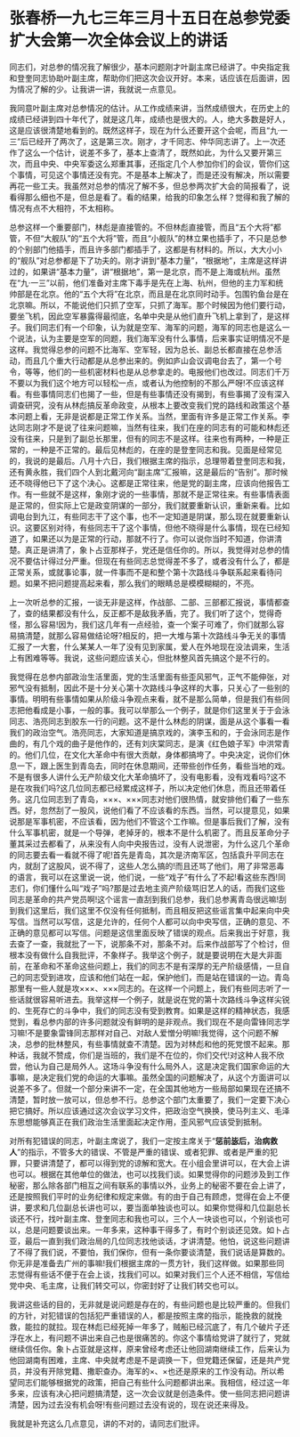 # 张春桥一九七三年三月十五日在总参党委扩大会第一次全体会议上的讲话

同志们，对总参的情况我了解很少，基本问题刚才叶副主席已经讲了。中央指定我和登奎同志协助叶副主席，帮助你们把这次会议开好。本来，话应该在后面讲，因为情况了解的少。让我讲一讲，我就说一点意见。

我同意叶副主席对总参情况的估计。从工作成绩来讲，当然成绩很大，在历史上的成绩已经讲到四十年代了，就是这几年，成绩也是很大的。人，绝大多数是好人，这是应该很清楚地看到的。既然这样子，现在为什么还要开这个会呢，而且“九·一三”后已经开了两次了，这是第三次。刚才，才千同志、仲华同志讲了。上一次还作了这么一个估计，说差不多了，基本上查清了，既然如此，为什么又要开第三次，而且中央、中央军委这么郑重其事，还指定几个人参加你们的会议，管你们这个事情，可见这个事情还没有完。不是基本上解决了，而是还没有解决，所以需要再花一些工夫。我虽然对总参的情况了解不多，但总参两次扩大会的简报看了，说看得那么细也不是，但总是看了。看的结果，给我的印象怎么样？觉得和我了解的情况有点不大相符，不太相称。

总参这样一个重要部门，林彪是直接管的。不但林彪直接管，而且“五个大将”都管，不但“大舰队”的“五个大将”管，而且“小舰队”的林立果也插手了，不只是总参的个别部门他插手，而且许多部门都插手了，这都是有材料的。所以，大大小小的“舰队”对总参都是下了功夫的。刚才讲到“基本力量”，“根据地”，主席是这样讲过的，如果讲“基本力量”，讲“根据地”，第一是北京，而不是上海或杭州。虽然在“九·一三”以前，他们准备对主席下毒手是先在上海、杭州，但他的主力军和统帅部是在北京。他的“五个大将”在北京，而且是在北京同时动手。包围钓鱼台是在北京嘛。所以，不能说他们只抓了空军，只抓了海军。那个时候因为他们要行动，要坐飞机，因此空军暴露得最彻底，名单中央是从他们直升飞机上拿到了，是这样子。我们同志们有一个印象，认为就是空军、海军的问题，海军的同志也是这么一个说法，认为主要是空军的同题，我们海军没有什么事情，后来事实证明情况不是这样。我觉得总参的问题不比海军、空军轻，因为总长、副总长都直接在总参活动，而且几个重大行动都是从总参出来的。例如庐山会议调电台去了，第一个号令，等等，他们的一些机密材料也是从总参拿走的。电报他们也改过。同志们千万不要以为我们这个地方可以轻松一点，或者认为他控制的不那么严呀!不应该这样看。有些事情同志们也揭了一些，但是有些事情还没有揭到，有些事揭了没有深入调查研究，没有从林彪搞反革命政变，从根本上要改变我们党的路线和政策这个基本问题上看，无非是说都是正常工作关系。当然，里面有许多是正常工作关系。李达同志刚才不是说了往来问题嘛，当然有往来，我们在座的同志有的可能和林彪还没有往来，只是到了副总长那里，但有的同志不是这样。往来也有两种，一种是正常的，一种是不正常的。最后见林彪的，在座的是登奎同志和我。见面是经常见的，我说的是最后。八月十六日，我们根据主席的指示，总理带着登奎同志和我，还有黄永胜，我们四个人到北戴河向“副主席”汇报嘛，这是最后的“告别”。那时候还不晓得他已下了这个决心。这都是正常往来，他是党的副主席，应该向他报告工作。有一些就不是这样，象刚才说的一些事情，那就不是正常往来。有些事情表面是正常的，但实际上它是政变阴谋的一部分，我们就要重新认识，重新来看。比如调电台到九江，有些同志干了这个事，也不一定知道是阴谋，那么现在就要重新认识。这要区别对待，有些同志干了这个事情，但他不晓得是什么事情，现在已经知道了，如果还以为是正常的行动，那就不行了。你可以说你当时不知道，你讲清楚。真正是讲清了，象卜占亚那样子，党还是信任你的。所以，我觉得对总参的情况不要估计得过分严重。但现在有些同志总觉得差不多了，或者没有什么了，都是正常关系，或就事论事，就一件事而不是和整个第十次路线斗争联系起来看待问题。如果不把问题提高起来看，那么我们的眼睛总是模模糊糊的，不亮。

上一次听总参的汇报，一谈无非是这样，作战部、二部、三部都汇报说，事情都查了，查的结果都没有什么，反正都不是敌我矛盾，完了。我们听了这个，觉得奇怪，那么容易!因为，我们这几年有一点经验，查一个案子可难了，你们就那么容易搞清楚，就那么容易做结论呀?相反的，把一大堆与第十次路线斗争无关的事情汇报了一大套，什么某某人一年了没有见到家属，爱人在外地现在没法调来，生活上有困难等等。我说，这些问题应该关心，但批林整风首先搞这个是不行的。

我觉得在总参内部政治生活里面，党的生活里面有些歪风邪气，正气不能伸张，对邪气没有抵制，因此不是十分关心第十次路线斗争这样的大事，只关心了一些别的事情。明明有些事情如果从阶级斗争观点来看，就不是那么简单，但是我们有些同志把他看成是小事，一般的事。我可以举那么一个例子，就是你们这里关于于会泳同志、浩亮同志到胶东一行的问题。这不是什么林彪的阴谋，面是从这个事看一看我们的政治空气。浩亮同志，大家知道是搞京戏的，演李玉和的，于会泳同志是作曲的，有几个戏的曲子是他作的，还有刘庆棠同志，是演《红色娘子军》中洪常青的。他们几位，在文化大革命中有很大贡献，身体都搞垮了。中央决定，说你们休息一下，跟上医生到青岛去，同时在休息期间，还带些创作任务，看些当地的戏。不是有很多人讲什么无产阶级文化大革命搞坏了，没有电影看，没有戏看吗?这不是在攻我们吗?这几位同志都已经累成这样子，所以决定他们休息，而且还带着任务。这几位同志到了青岛，×××、×××同志对他们很热情，就安排他们看了一些东西。好，忽然刮了一股风，说他们看了不应该看的东西。当然，可以提意见，如果说那是军事机密，不应该看，因为他们不管这个工作嘛。但是事后我们了解，没有什么军事机密，就是一个导弹，老掉牙的，根本不是什么机密了。而且反革命分子董其采过去都看了，从来没有人向中央报告过，没有人说泄密，为什么这几个革命的同志要去看一看就不得了呢!首先是青岛，其次是济南军区，包括袁升平同志在内，就刮了这股风，说不得了，这些人怎么搞的!而且还骂了他们，用了非常恶毒的语言，我可以在这里说一说，他们说，一些“戏子”有什么了不起!看这些东西!同志们，你们懂什么叫“戏子”吗?那是过去地主资产阶级骂旧艺人的话，而我们这些同志是革命的共产党员啊!这个谣言一直刮到我们总参，我们总参离青岛很远嘛!刮到我们这里后，我们这里不仅没有任何抵制，而且相反把这些谣言集中起来向中央写信。当然可以写信，这是允许的，任何个人都可以向中央写信，正确的意见、不正确的意见都可以写信。问题是这信里面反映了错误的观点。后来我出于好意，我去查了一查，我就批了一下，说那条不对，那条不对。后来作战部写了个检讨，但根本没有做什么自我批评，不象样子。我举这个例子，就是要说明在大是大非面前，在革命和不革命这些问题上，我们的同志不是有深厚的无产阶级感情，一旦自己的同志受到进攻，应该和他们站在一起，保护他们，而是站在错误的一边。青岛那里有一些人就是攻×××、×××同志的。在这样一个问题上，我们有些同志听了一些话就很容易听进去。我举这样一个例子，就是说在党的第十次路线斗争这样尖锐的、生死存亡的斗争中，我们的同志没有受到教育。如果是这样的精神状态，我感觉到，看总参内部的许多问题就没有鲜明的是非观点。我们现在不是向雷锋同志学习嘛!不是要象雷锋同志那样对自己、对敌人爱憎分明嘛!我觉得，这个问题不解决，总参的批林整风，有些事情就查不清楚。因为对林彪和他的死党恨不起来。那种话，我就不赞成，你们是当班的，我们是不在位的，你们交代!对这种人我不欣尝，他认为自己是局外人。这场斗争没有什么局外人，这是决定我们国家命运的大事嘛，是决定我们党的命运的大事嘛。虽然全国的问题解决了，从这个方面讲可以说差不多了。但就一个部分来讲不一定，在全国其他地方一些局部如果现在还搞不清楚，暂时放一放可以，但总参不行。总参这个部门太重要了，我们一定要下决心把它搞好。所以应该通过这次会议学习文件，把政治空气换换，使马列主义、毛泽东思想能够真正在我们政治生活里面起决定作用，歪风邪气应该受到抵制。

对所有犯错误的同志，叶副主席说了，我们一定按主席关于“**惩前毖后，治病救人**”的指示，不管多大的错误、不管是严重的错误、或者犯罪、或者是严重的犯罪，只要讲清楚了，都可以得到党的谅解和宽大。在小组会里讲可以，在大会上讲也可以。根据在其他单位的做法，也可以找我们谈。如果觉得你的问题涉及到工作秘密，那么除各部门相互之间有联系的事情以外，业务上的秘密不要在会上讲了，还是按照我们平时的业务纪律和规定来做。有的由于自己有顾虑，觉得在会上不便讲，要求和几位副总长讲也可以，要当面单独谈也可以。如果你觉得和几位副总长谈还不行，找叶副主席、登奎同志和我也可以，三个人一块谈也可以，个别谈也可以，总是问题要谈出来。一年多来，这种事干得多了，有时个别谈还见效。如卜占亚，最后一直到我们政治局的几位同志找他谈话，才讲清楚。他怕，说这些问题讲了不得了我们说，不要怕，我们保你，但有一条你要谈清楚，我们说话是算数的。你无非是准备去广州的事嘛!我们根据主席的一贯方针，我们这样做。如果那些同志觉得有些话不便于在会上谈，找我们可以。如果对我们三个人还不相信，写信给党中央、毛主席，让我们转交可以，你密封好了让我们转交也可以。

我讲这些话的目的，无非就是说问题是存在的，有些问题也是比较严重的。但我们的方针，对犯错误的包括犯严重错误的人，都是按照主席的指示，能挽救的就挽救，能拉的就拉。现在林彪已经死掉一年多了，贼船已经沉底了，有几个破片子还浮在水上，有问题不讲出来自己也是很痛苦的。你这个事情给党讲了就行了，党就继续信任你。象卜占亚就是这样，原来曾经考虑还让他回湖南继续工作，后来认为他回湖南有困难，主席、中央就考虑是不是调换一下，但党籍还保留，还是共产党员，并没有开除党籍、撒职查办。海军的×、×也还是原来的工作没有动。所以希望同志们能够根据党的政策，把自己有些什么问题都讲出来。我相信，经过这一年多来，应该有决心把问题搞清楚，这一次会议就是创造条件。使一些同志把问题讲清楚，因为过去没有机会呀!有些问题过去没有说的，现在说还来得及。

我就是补充这么几点意见，讲的不对的，请同志们批评。